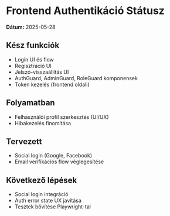 # Frontend Authentikáció Státusz

**Dátum:** 2025-05-28

## Kész funkciók

- Login UI és flow
- Regisztráció UI
- Jelszó-visszaállítás UI
- AuthGuard, AdminGuard, RoleGuard komponensek
- Token kezelés (frontend oldali)

## Folyamatban

- Felhasználói profil szerkesztés (UI/UX)
- Hibakezelés finomítása

## Tervezett

- Social login (Google, Facebook)
- Email verifikációs flow véglegesítése

## Következő lépések

- Social login integráció
- Auth error state UX javítása
- Tesztek bővítése Playwright-tal
